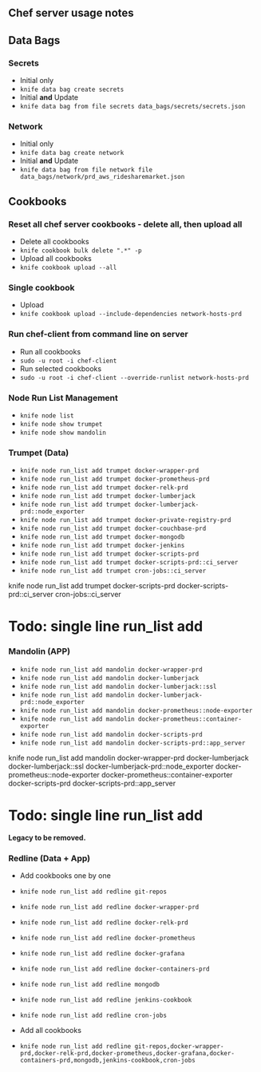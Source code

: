 ## Chef server usage notes

## Data Bags

### Secrets

- Initial only
- `knife data bag create secrets`
- Initial **and** Update
- `knife data bag from file secrets data_bags/secrets/secrets.json`

### Network

- Initial only
- `knife data bag create network`
- Initial **and** Update
- `knife data bag from file network file data_bags/network/prd_aws_ridesharemarket.json`

## Cookbooks

### Reset all chef server cookbooks - delete all, then upload all

- Delete all cookbooks
- `knife cookbook bulk delete ".*" -p`
- Upload all cookbooks
- `knife cookbook upload --all`

### Single cookbook
- Upload
- `knife cookbook upload --include-dependencies network-hosts-prd`

### Run chef-client from command line on server

- Run all cookbooks
- `sudo -u root -i chef-client`
- Run selected cookbooks
- `sudo -u root -i chef-client --override-runlist network-hosts-prd`

### Node Run List Management
- `knife node list`
- `knife node show trumpet`
- `knife node show mandolin`

### Trumpet (Data)

- `knife node run_list add trumpet docker-wrapper-prd`
- `knife node run_list add trumpet docker-prometheus-prd`
- `knife node run_list add trumpet docker-relk-prd`
- `knife node run_list add trumpet docker-lumberjack`
- `knife node run_list add trumpet docker-lumberjack-prd::node_exporter`
- `knife node run_list add trumpet docker-private-registry-prd`
- `knife node run_list add trumpet docker-couchbase-prd`
- `knife node run_list add trumpet docker-mongodb`
- `knife node run_list add trumpet docker-jenkins`
- `knife node run_list add trumpet docker-scripts-prd`
- `knife node run_list add trumpet docker-scripts-prd::ci_server`
- `knife node run_list add trumpet cron-jobs::ci_server`

knife node run_list add trumpet docker-scripts-prd docker-scripts-prd::ci_server cron-jobs::ci_server

# Todo: single line run_list add

### Mandolin (APP)

- `knife node run_list add mandolin docker-wrapper-prd`
- `knife node run_list add mandolin docker-lumberjack`
- `knife node run_list add mandolin docker-lumberjack::ssl`
- `knife node run_list add mandolin docker-lumberjack-prd::node_exporter`
- `knife node run_list add mandolin docker-prometheus::node-exporter`
- `knife node run_list add mandolin docker-prometheus::container-exporter`
- `knife node run_list add mandolin docker-scripts-prd`
- `knife node run_list add mandolin docker-scripts-prd::app_server`

knife node run_list add mandolin docker-wrapper-prd docker-lumberjack docker-lumberjack::ssl docker-lumberjack-prd::node_exporter docker-prometheus::node-exporter docker-prometheus::container-exporter docker-scripts-prd docker-scripts-prd::app_server

# Todo: single line run_list add

**Legacy to be removed.**

### Redline (Data + App)

- Add cookbooks one by one
- `knife node run_list add redline git-repos`
- `knife node run_list add redline docker-wrapper-prd`
- `knife node run_list add redline docker-relk-prd`
- `knife node run_list add redline docker-prometheus`
- `knife node run_list add redline docker-grafana`
- `knife node run_list add redline docker-containers-prd`
- `knife node run_list add redline mongodb`
- `knife node run_list add redline jenkins-cookbook`
- `knife node run_list add redline cron-jobs`

- Add all cookbooks
- `knife node run_list add redline git-repos,docker-wrapper-prd,docker-relk-prd,docker-prometheus,docker-grafana,docker-containers-prd,mongodb,jenkins-cookbook,cron-jobs`
